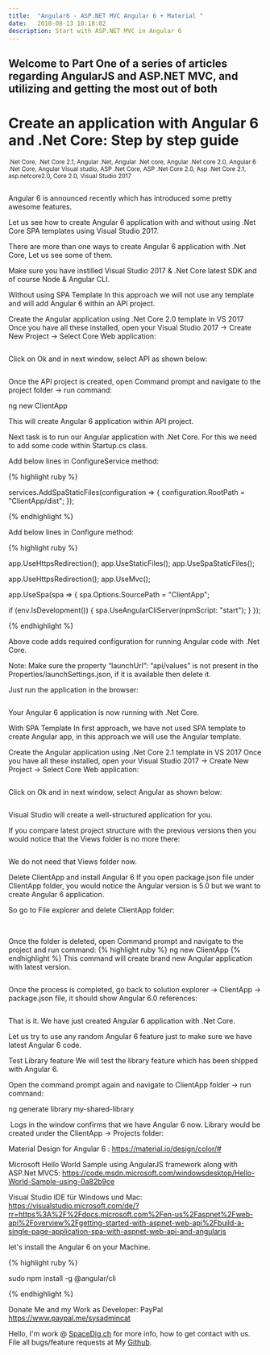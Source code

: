 ```yaml
---
title:  "Angular6 - ASP.NET MVC Angular 6 + Material "
date:   2018-08-13 10:18:02
description: Start with ASP.NET MVC in Angular 6 
---
```

<h2 id="this-post-is-the-last-of-a-series-of-posts-in-which-i-write-about-the-observable-type-in-the-first-post-we-went-ahead-writing-an-observable-from-scratch-in-order-to-fully-understand-it-we-then-explored-how-to-create-observables-from-values-arrays-dom-events-and-promises-this-time-well-focus-on-compositions-by-rewriting-some-basic-composition-operators">
Welcome to Part One of a series of articles regarding AngularJS and ASP.NET MVC, and utilizing and getting the most out of both</h2>


<h1>Create an application with Angular 6 and .Net Core: Step by step guide</h1>

<small>.Net Core, .Net Core 2.1, Angular .Net, Angular .Net core, Angular .Net core 2.0, Angular 6 .Net Core, Angular Visual studio, ASP .Net Core, ASP .Net Core 2.0, Asp .Net Core 2.1, asp.netcore2.0, Core 2.0, Visual Studio 2017</small>


<img class="card-img-top" src="https://spaceg.github.io/assets/images/ang14.png" alt="">








Angular 6 is announced recently which has introduced some pretty awesome features.

Let us see how to create Angular 6 application with and without using .Net Core SPA templates using Visual Studio 2017.

There are more than one ways to create Angular 6 application with .Net Core, Let us see some of them.

Make sure you have instilled Visual Studio 2017 & .Net Core latest SDK and of course Node & Angular CLI.

Without using SPA Template
In this approach we will not use any template and will add Angular 6 within an API project.

Create the Angular application using .Net Core 2.0 template in VS 2017
Once you have all these installed, open your Visual Studio 2017 -> Create New Project -> Select Core Web application:



<img class="card-img-top" src="https://spaceg.github.io/assets/images/ang9.png" alt="">



Click on Ok and in next window, select API as shown below:

<img class="card-img-top" src="https://spaceg.github.io/assets/images/ang10.png" alt="">


Once the API project is created, open Command prompt and navigate to the project folder -> run command:

ng new ClientApp

This will create Angular 6 application within API project.

Next task is to run our Angular application with .Net Core. For this we need to add some code within Startup.cs class.

Add below lines in ConfigureService method:

{% highlight ruby %}


services.AddSpaStaticFiles(configuration =>
{
configuration.RootPath = "ClientApp/dist";
});

{% endhighlight %}



Add below lines in Configure method:



{% highlight ruby %}

app.UseHttpsRedirection();
app.UseStaticFiles();
app.UseSpaStaticFiles();
 
app.UseHttpsRedirection();
app.UseMvc();
 
app.UseSpa(spa =>
{
spa.Options.SourcePath = "ClientApp";
 
if (env.IsDevelopment())
{
spa.UseAngularCliServer(npmScript: "start");
}
});

{% endhighlight %}


Above code adds required configuration for running Angular code with .Net Core.

Note: Make sure the property “launchUrl”: “api/values” is not present in the Properties/launchSettings.json, if it is available then delete it.

Just run the application in the browser:


<img class="card-img-top" src="https://spaceg.github.io/assets/images/ang11.png" alt="">

Your Angular 6 application is now running with .Net Core.

With SPA Template
In first approach, we have not used SPA template to create Angular app, in this approach we will use the Angular template.

Create the Angular application using .Net Core 2.1 template in VS 2017
Once you have all these installed, open your Visual Studio 2017 -> Create New Project -> Select Core Web application:




<img class="card-img-top" src="https://spaceg.github.io/assets/images/ang1.png" alt="">


Click on Ok and in next window, select Angular as shown below:



<img class="card-img-top" src="https://spaceg.github.io/assets/images/ang2.png" alt="">





Visual Studio will create a well-structured application for you.

If you compare latest project structure with the previous versions then you would notice that the Views folder is no more there:



<img class="card-img-top" src="https://spaceg.github.io/assets/images/ang3.png" alt="">


We do not need that Views folder now.

Delete ClientApp and install Angular 6
If you open package.json file under ClientApp folder, you would notice the Angular version is 5.0 but we want to create Angular 6 application.

So go to File explorer and delete ClientApp folder:


<img class="card-img-top" src="https://spaceg.github.io/assets/images/ang41.png" alt="">





<img class="card-img-top" src="https://spaceg.github.io/assets/images/ang41.png" alt="">



Once the folder is deleted, open Command prompt and navigate to the project and run command:
{% highlight ruby %}
ng new ClientApp
{% endhighlight %}
This command will create brand new Angular application with latest version.


<img class="card-img-top" src="https://spaceg.github.io/assets/images/ang5.png" alt="">

Once the process is completed, go back to solution explorer -> ClientApp -> package.json file, it should show Angular 6.0 references:


<img class="card-img-top" src="https://spaceg.github.io/assets/images/ang6.png" alt="">

That is it. We have just created Angular 6 application with .Net Core.

Let us try to use any random Angular 6 feature just to make sure we have latest Angular 6 code.



Test Library feature
We will test the library feature which has been shipped with Angular 6.

Open the command prompt again and navigate to ClientApp folder -> run command:

ng generate library my-shared-library


<img class="card-img-top" src="https://spaceg.github.io/assets/images/ang7.png" alt="">
Logs in the window confirms that we have Angular 6 now. Library would be created under the ClientApp -> Projects folder:



<img class="card-img-top" src="https://spaceg.github.io/assets/images/ang8.png" alt="">







Material Design for Angular 6 : 
 <a href="https://material.io/design/color/#">https://material.io/design/color/#</a>



Microsoft  Hello World Sample using AngularJS framework along with ASP.Net MVC5: 
 <a href="https://code.msdn.microsoft.com/windowsdesktop/Hello-World-Sample-using-0a82b9ce">https://code.msdn.microsoft.com/windowsdesktop/Hello-World-Sample-using-0a82b9ce</a>



Visual Studio IDE für Windows und Mac: 
 <a href="https://visualstudio.microsoft.com/de/?rr=https%3A%2F%2Fdocs.microsoft.com%2Fen-us%2Faspnet%2Fweb-api%2Foverview%2Fgetting-started-with-aspnet-web-api%2Fbuild-a-single-page-application-spa-with-aspnet-web-api-and-angularjs">https://visualstudio.microsoft.com/de/?rr=https%3A%2F%2Fdocs.microsoft.com%2Fen-us%2Faspnet%2Fweb-api%2Foverview%2Fgetting-started-with-aspnet-web-api%2Fbuild-a-single-page-application-spa-with-aspnet-web-api-and-angularjs
</a>






let's install the Angular 6 on your Machine. 

{% highlight ruby %}

sudo npm install -g @angular/cli

{% endhighlight %}








Donate Me and my Work as Developer: PayPal <a href="https://www.paypal.me/sysadmincat">https://www.paypal.me/sysadmincat </a>


 Hello, I'm work @ [SpaceDig.ch][spacedig] for more info, how to get contact with us. File all bugs/feature requests at My  [Github][jekyll-gh].

[jekyll-gh]: https://github.com/spaceg
[spacedig]:    http://spacedig.ch
